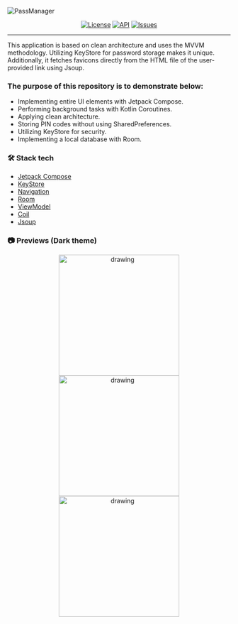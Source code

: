 ![PassManager](https://github.com/user-attachments/assets/845887a0-49c0-49bf-9488-06351aadadf1)
<p align="center">
  <a href="https://opensource.org/licenses/Apache-2.0"><img alt="License" src="https://img.shields.io/badge/License-Apache%202.0-blue.svg"/></a>
  <a href="https://android-arsenal.com/api?level=24"><img alt="API" src="https://img.shields.io/badge/API-24%2B-brightgreen.svg?style=flat"/></a>
  <a href="https://github.com/v0nd1/PassManager/issues"><img alt="Issues" src="https://img.shields.io/github/issues/v0nd1/PassManager.svg" /></a>
</p>

---
This application is based on clean architecture and uses the MVVM methodology. Utilizing KeyStore for password storage makes it unique. Additionally, it fetches favicons directly from the HTML file of the user-provided link using Jsoup.

### The purpose of this repository is to demonstrate below:

- Implementing entire UI elements with Jetpack Compose.
- Performing background tasks with Kotlin Coroutines.
- Applying clean architecture.
- Storing PIN codes without using SharedPreferences.
- Utilizing KeyStore for security.
- Implementing a local database with Room.

### 🛠 Stack tech
- [Jetpack Compose](https://developer.android.com/jetpack/compose)
- [KeyStore](https://developer.android.com/reference/java/security/KeyStore)
- [Navigation](https://developer.android.com/guide/navigation)
- [Room](https://developer.android.com/training/data-storage/room)
- [ViewModel](https://developer.android.com/topic/libraries/architecture/viewmodel)
- [Coil](https://coil-kt.github.io/coil/)
- [Jsoup](https://jsoup.org/)

### 📷 Previews (Dark theme)
<p align="center">
<img src="https://github.com/user-attachments/assets/b88ae855-7633-4e4a-8cbe-1825336acd4c" alt="drawing" width="272" />
<img src="https://github.com/user-attachments/assets/78446df2-3b36-42ad-9a70-4b3350994b6b" alt="drawing" width="272" />
<img src="https://github.com/user-attachments/assets/e946961c-d70f-40e2-b78b-62a66d56d907" alt="drawing" width="272" />
</p>

